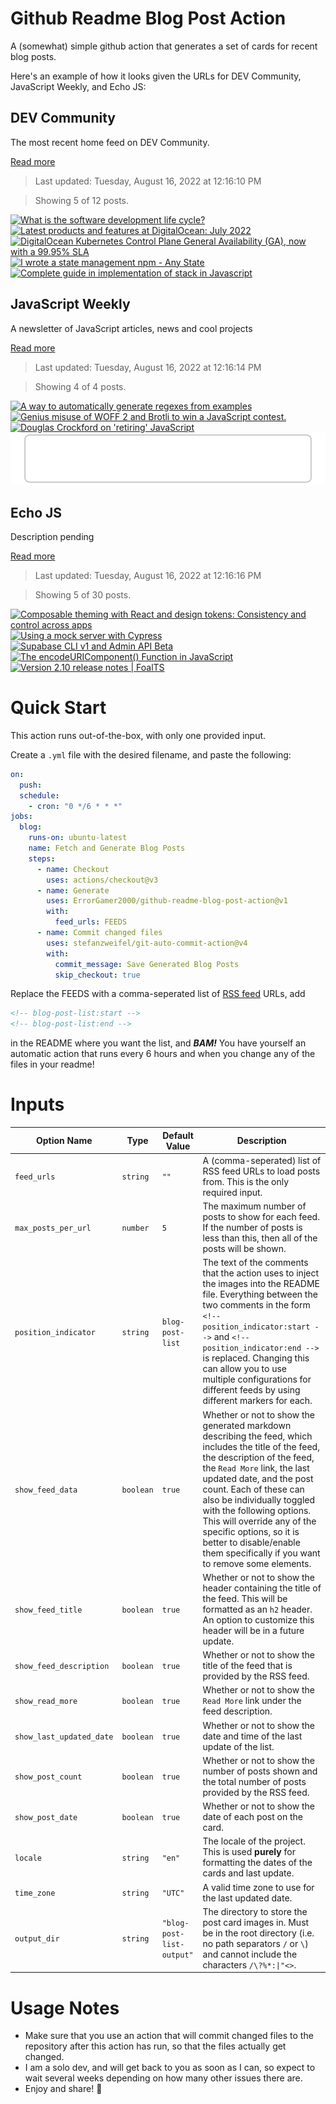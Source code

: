 # Github Readme Blog Post Action

A (somewhat) simple github action that generates a set of cards for recent blog posts.

Here's an example of how it looks given the URLs for DEV Community, JavaScript Weekly, and Echo JS:

<!-- post-list:start -->
## DEV Community

The most recent home feed on DEV Community.

[Read more](https://dev.to)
> Last updated: Tuesday, August 16, 2022 at 12:16:10 PM

> Showing 5 of 12 posts.

[![What is the software development life cycle?](https://raw.githubusercontent.com/ErrorGamer2000/github-readme-blog-post-action/main/generated_files/DEV_Community/What_is_the_software_development_life_cycle_.svg)](https://dev.to/makendrang/what-is-the-software-development-life-cycle-4op2)
[![Latest products and features at DigitalOcean: July 2022](https://raw.githubusercontent.com/ErrorGamer2000/github-readme-blog-post-action/main/generated_files/DEV_Community/Latest_products_and_features_at_DigitalOcean__July_2022.svg)](https://dev.to/kukicado/latest-products-and-features-at-digitalocean-july-2022-8f9)
[![DigitalOcean Kubernetes Control Plane General Availability (GA), now with a 99.95% SLA](https://raw.githubusercontent.com/ErrorGamer2000/github-readme-blog-post-action/main/generated_files/DEV_Community/DigitalOcean_Kubernetes_Control_Plane_General_Availability_(GA)__now_with_a_99.95__SLA.svg)](https://dev.to/kukicado/digitalocean-kubernetes-control-plane-general-availability-ga-now-with-a-9995-sla-576e)
[![I wrote a state management npm - Any State](https://raw.githubusercontent.com/ErrorGamer2000/github-readme-blog-post-action/main/generated_files/DEV_Community/I_wrote_a_state_management_npm_-_Any_State.svg)](https://dev.to/vyquocvu/i-wrote-a-state-management-npm-any-state-291n)
[![Complete guide in implementation of stack in Javascript](https://raw.githubusercontent.com/ErrorGamer2000/github-readme-blog-post-action/main/generated_files/DEV_Community/Complete_guide_in_implementation_of_stack_in_Javascript.svg)](https://dev.to/brunoblaise/complete-guide-in-implementation-of-stack-in-javascript-2m4)


## JavaScript Weekly

A newsletter of JavaScript articles, news and cool projects

[Read more](https://javascriptweekly.com/)
> Last updated: Tuesday, August 16, 2022 at 12:16:14 PM

> Showing 4 of 4 posts.

[![A way to automatically generate regexes from examples](https://raw.githubusercontent.com/ErrorGamer2000/github-readme-blog-post-action/main/generated_files/JavaScript_Weekly/A_way_to_automatically_generate_regexes_from_examples.svg)](https://javascriptweekly.com/issues/602)
[![Genius misuse of WOFF 2 and Brotli to win a JavaScript contest.](https://raw.githubusercontent.com/ErrorGamer2000/github-readme-blog-post-action/main/generated_files/JavaScript_Weekly/Genius_misuse_of_WOFF_2_and_Brotli_to_win_a_JavaScript_contest..svg)](https://javascriptweekly.com/issues/601)
[![Douglas Crockford on 'retiring' JavaScript](https://raw.githubusercontent.com/ErrorGamer2000/github-readme-blog-post-action/main/generated_files/JavaScript_Weekly/Douglas_Crockford_on_'retiring'_JavaScript.svg)](https://javascriptweekly.com/issues/600)
[![Common JavaScript issues developers face](https://raw.githubusercontent.com/ErrorGamer2000/github-readme-blog-post-action/main/generated_files/JavaScript_Weekly/Common_JavaScript_issues_developers_face.svg)](https://javascriptweekly.com/issues/599)


## Echo JS

Description pending

[Read more](
http://www.echojs.com
)
> Last updated: Tuesday, August 16, 2022 at 12:16:16 PM

> Showing 5 of 30 posts.

[![Composable theming with React and design tokens: Consistency and control across apps](https://raw.githubusercontent.com/ErrorGamer2000/github-readme-blog-post-action/main/generated_files/_Echo_JS_/Composable_theming_with_React_and_design_tokens__Consistency_and_control_across_apps.svg)](https://www.youtube.com/watch?v=aGJU8aE71u4)
[![Using a mock server with Cypress](https://raw.githubusercontent.com/ErrorGamer2000/github-readme-blog-post-action/main/generated_files/_Echo_JS_/Using_a_mock_server_with_Cypress.svg)](https://dev.to/javierbrea/using-a-mock-server-with-cypress-4dch)
[![Supabase CLI v1 and Admin API Beta](https://raw.githubusercontent.com/ErrorGamer2000/github-readme-blog-post-action/main/generated_files/_Echo_JS_/Supabase_CLI_v1_and_Admin_API_Beta.svg)](https://supabase.com/blog/supabase-cli-v1-and-admin-api-beta)
[![The encodeURIComponent() Function in JavaScript](https://raw.githubusercontent.com/ErrorGamer2000/github-readme-blog-post-action/main/generated_files/_Echo_JS_/The_encodeURIComponent()_Function_in_JavaScript.svg)](
https://masteringjs.io/tutorials/fundamentals/encodeuricomponent
)
[![Version 2.10 release notes | FoalTS](https://raw.githubusercontent.com/ErrorGamer2000/github-readme-blog-post-action/main/generated_files/_Echo_JS_/Version_2.10_release_notes___FoalTS.svg)](https://foalts.org/blog/2022/08/11/version-2.10-release-notes)


<!-- post-list:end -->

# Quick Start

This action runs out-of-the-box, with only one provided input.

Create a `.yml` file with the desired filename, and paste the following:

```yml
on:
  push:
  schedule:
    - cron: "0 */6 * * *"
jobs:
  blog:
    runs-on: ubuntu-latest
    name: Fetch and Generate Blog Posts
    steps:
      - name: Checkout
        uses: actions/checkout@v3
      - name: Generate
        uses: ErrorGamer2000/github-readme-blog-post-action@v1
        with:
          feed_urls: FEEDS
      - name: Commit changed files
        uses: stefanzweifel/git-auto-commit-action@v4
        with:
          commit_message: Save Generated Blog Posts
          skip_checkout: true
```

Replace the FEEDS with a comma-seperated list of [RSS feed](https://rss.com/blog/how-do-rss-feeds-work/) URLs, add

```md
<!-- blog-post-list:start -->
<!-- blog-post-list:end -->
```

in the README where you want the list, and **_BAM!_** You have yourself an automatic action that runs every 6 hours and when you change any of the files in your readme!

# Inputs

<table>
  <thead>
    <tr>
      <th>Option Name</th>
      <th>Type</th>
      <th>Default Value</th>
      <th>Description</th>
    </tr>
  </thead>
  <tbody>
    <tr>
      <td><code>feed_urls</code></td>
      <td><code>string</code></td>
      <td><code>""</code></td>
      <td>A (comma-seperated) list of RSS feed URLs to load posts from. This is the only required input.</td>
    </tr>
    <tr>
      <td><code>max_posts_per_url</code></td>
      <td><code>number</code></td>
      <td><code>5</code></td>
      <td>The maximum number of posts to show for each feed. If the number of posts is less than this, then all of the posts will be shown.</td>
    </tr>
    <tr>
      <td><code>position_indicator</code></td>
      <td><code>string</code></td>
      <td><code>blog-post-list</code></td>
      <td>The text of the comments that the action uses to inject the images into the README file. Everything between the two comments in the form <code>&lt;!-- position_indicator:start --&gt;</code> and <code>&lt;!-- position_indicator:end --&gt;</code> is replaced. Changing this can allow you to use multiple configurations for different feeds by using different markers for each.</td>
    </tr>
    <tr>
      <td><code>show_feed_data</code></td>
      <td><code>boolean</code></td>
      <td><code>true</code></td>
      <td>Whether or not to show the generated markdown describing the feed, which includes the title of the feed, the description of the feed, the <code>Read More</code> link, the last updated date, and the post count. Each of these can also be individually toggled with the following options. This will override any of the specific options, so it is better to disable/enable them specifically if you want to remove some elements.</td>
    </tr>
    <tr>
      <td><code>show_feed_title</code></td>
      <td><code>boolean</code></td>
      <td><code>true</code></td>
      <td>Whether or not to show the header containing the title of the feed. This will be formatted as an <code>h2</code> header. An option to customize this header will be in a future update.</td>
    </tr>
    <tr>
      <td><code>show_feed_description</code></td>
      <td><code>boolean</code></td>
      <td><code>true</code></td>
      <td>Whether or not to show the title of the feed that is provided by the RSS feed.</td>
    </tr>
    <tr>
      <td><code>show_read_more</code></td>
      <td><code>boolean</code></td>
      <td><code>true</code></td>
      <td>Whether or not to show the <code>Read More</code> link under the feed description.</td>
    </tr>
    <tr>
      <td><code>show_last_updated_date</code></td>
      <td><code>boolean</code></td>
      <td><code>true</code></td>
      <td>Whether or not to show the date and time of the last update of the list.</td>
    </tr>
    <tr>
      <td><code>show_post_count</code></td>
      <td><code>boolean</code></td>
      <td><code>true</code></td>
      <td>Whether or not to show the number of posts shown and the total number of posts provided by the RSS feed.</td>
    </tr>
    <tr>
      <td><code>show_post_date</code></td>
      <td><code>boolean</code></td>
      <td><code>true</code></td>
      <td>Whether or not to show the date of each post on the card.</td>
    </tr>
    <tr>
      <td><code>locale</code></td>
      <td><code>string</code></td>
      <td><code>"en"</code></td>
      <td>The locale of the project. This is used <strong>purely</strong> for formatting the dates of the cards and last update.</td>
    </tr>
    <tr>
      <td><code>time_zone</code></td>
      <td><code>string</code></td>
      <td><code>"UTC"</code></td>
      <td>A valid time zone to use for the last updated date.</td>
    </tr>
    <tr>
      <td><code>output_dir</code></td>
      <td><code>string</code></td>
      <td><code>"blog-post-list-output"</code></td>
      <td>The directory to store the post card images in. Must be in the root directory (i.e. no path separators <code>/</code> or <code>\</code>) and cannot include the characters <code>/\?%*:|"&lt;&gt;</code>.</td>
    </tr>
<!--
    <tr>
      <td><code></code></td>
      <td><cde></cde></td>
      <td><code></code></td>
      <td></td>
    </tr>
-->
  </tbody>
</table>

# Usage Notes

- Make sure that you use an action that will commit changed files to the repository after this action has run, so that the files actually get changed.
- I am a solo dev, and will get back to you as soon as I can, so expect to wait several weeks depending on how many other issues there are.
- Enjoy and share! 🤗
